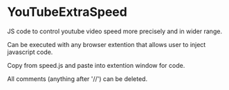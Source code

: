 # YouTubeExtraSpeed
JS code to control youtube video speed more precisely and in wider range.

Can be executed with any browser extention that allows user to inject javascript code.

Copy from speed.js and paste into extention window for code.

All comments (anything after '//') can be deleted.
